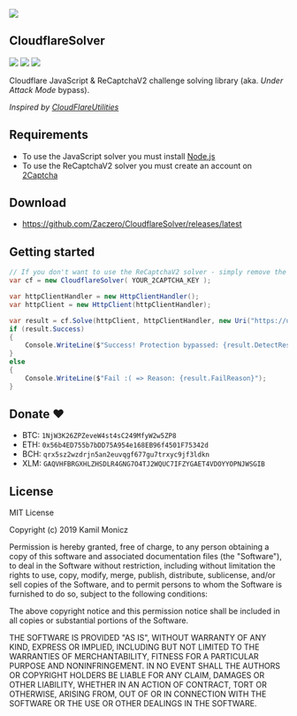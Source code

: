 ![](https://i.imgur.com/c4FeZHz.png)

## CloudflareSolver

![](https://img.shields.io/github/release/Zaczero/CloudflareSolver.svg)
![](https://img.shields.io/nuget/v/CloudflareSolver.svg)
![](https://img.shields.io/github/license/Zaczero/CloudflareSolver.svg)

Cloudflare JavaScript & ReCaptchaV2 challenge solving library (aka. *Under Attack Mode* bypass).

*Inspired by [CloudFlareUtilities
](https://github.com/elcattivo/CloudFlareUtilities)*

## Requirements

* To use the JavaScript solver you must install [Node.js](https://nodejs.org/)
* To use the ReCaptchaV2 solver you must create an account on [2Captcha](http://2captcha.com/?from=6591885)

## Download

* https://github.com/Zaczero/CloudflareSolver/releases/latest

## Getting started

```cs
// If you don't want to use the ReCaptchaV2 solver - simply remove the parameter
var cf = new CloudflareSolver( YOUR_2CAPTCHA_KEY );

var httpClientHandler = new HttpClientHandler();
var httpClient = new HttpClient(httpClientHandler);

var result = cf.Solve(httpClient, httpClientHandler, new Uri("https://uam.hitmehard.fun/HIT")).Result;
if (result.Success)
{
    Console.WriteLine($"Success! Protection bypassed: {result.DetectResult.Protection}");
}
else
{
    Console.WriteLine($"Fail :( => Reason: {result.FailReason}");
}
```

## Donate ❤️

* BTC: `1NjW3K26ZPZeveW4st4sC249MfyW2w5ZP8`
* ETH: `0x56b4ED755b7bDD75A954e168EB96f4501F75342d`
* BCH: `qrx5sz2wzdrjn5an2euvqgf677gu7trxyc9jf3ldkn`
* XLM: `GAQVHFBRGXHLZHSDLR4GNG7O4TJ2WQUC7IFZYGAET4VDOYYOPNJWSGIB`

## License

MIT License

Copyright (c) 2019 Kamil Monicz

Permission is hereby granted, free of charge, to any person obtaining a copy
of this software and associated documentation files (the "Software"), to deal
in the Software without restriction, including without limitation the rights
to use, copy, modify, merge, publish, distribute, sublicense, and/or sell
copies of the Software, and to permit persons to whom the Software is
furnished to do so, subject to the following conditions:

The above copyright notice and this permission notice shall be included in all
copies or substantial portions of the Software.

THE SOFTWARE IS PROVIDED "AS IS", WITHOUT WARRANTY OF ANY KIND, EXPRESS OR
IMPLIED, INCLUDING BUT NOT LIMITED TO THE WARRANTIES OF MERCHANTABILITY,
FITNESS FOR A PARTICULAR PURPOSE AND NONINFRINGEMENT. IN NO EVENT SHALL THE
AUTHORS OR COPYRIGHT HOLDERS BE LIABLE FOR ANY CLAIM, DAMAGES OR OTHER
LIABILITY, WHETHER IN AN ACTION OF CONTRACT, TORT OR OTHERWISE, ARISING FROM,
OUT OF OR IN CONNECTION WITH THE SOFTWARE OR THE USE OR OTHER DEALINGS IN THE
SOFTWARE.